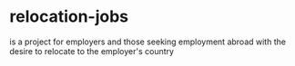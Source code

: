 # relocation-jobs
is a project for employers and those seeking employment abroad with the desire to relocate to the employer's country
